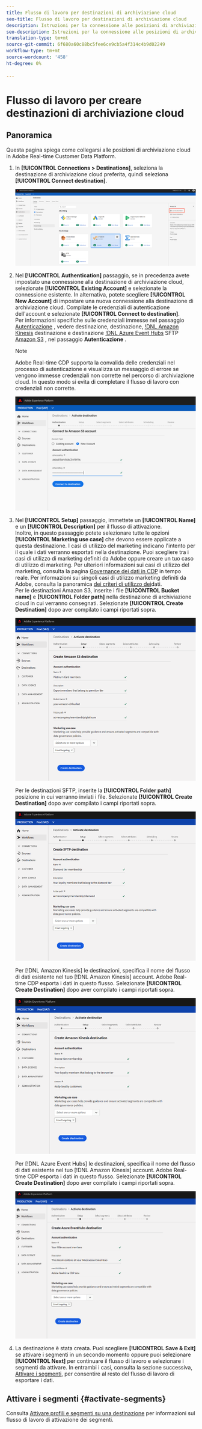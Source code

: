 ```yaml
---
title: Flusso di lavoro per destinazioni di archiviazione cloud
seo-title: Flusso di lavoro per destinazioni di archiviazione cloud
description: Istruzioni per la connessione alle posizioni di archiviazione cloud
seo-description: Istruzioni per la connessione alle posizioni di archiviazione cloud
translation-type: tm+mt
source-git-commit: 6f680a60c88bc5fee6ce9cb5a4f314c4b9d02249
workflow-type: tm+mt
source-wordcount: '458'
ht-degree: 0%

---
```



# Flusso di lavoro per creare destinazioni di archiviazione cloud

## Panoramica

Questa pagina spiega come collegarsi alle posizioni di archiviazione cloud in Adobe Real-time Customer Data Platform.

1. In **[!UICONTROL Connections > Destinations]**, seleziona la destinazione di archiviazione cloud preferita, quindi seleziona **[!UICONTROL Connect destination]**.

   ![Connessione alla destinazione di archiviazione cloud](/help/rtcdp/destinations/assets/connect-cloud-destination.png)

2. Nel **[!UICONTROL Authentication]** passaggio, se in precedenza avete impostato una connessione alla destinazione di archiviazione cloud, selezionate **[!UICONTROL Existing Account]** e selezionate la connessione esistente. In alternativa, potete scegliere **[!UICONTROL New Account]** di impostare una nuova connessione alla destinazione di archiviazione cloud. Compilate le credenziali di autenticazione dell&#39;account e selezionate **[!UICONTROL Connect to destination]**. <br> Per informazioni specifiche sulle credenziali immesse nel passaggio [Autenticazione](/help/rtcdp/destinations/amazon-s3-destination.md) , vedere destinazione, destinazione, [!DNL Amazon Kinesis](/help/rtcdp/destinations/amazon-kinesis-destination.md) destinazione e destinazione [!DNL Azure Event Hubs](/help/rtcdp/destinations/azure-event-hubs-destination.md) SFTP [Amazon S3](/help/rtcdp/destinations/sftp-destination.md) , nel passaggio **Autenticazione** .

   >[!NOTE]
   >
   >Adobe Real-time CDP supporta la convalida delle credenziali nel processo di autenticazione e visualizza un messaggio di errore se vengono immesse credenziali non corrette nel percorso di archiviazione cloud. In questo modo si evita di completare il flusso di lavoro con credenziali non corrette.

   ![Connessione alla destinazione di archiviazione cloud - passaggio di autenticazione](/help/rtcdp/destinations/assets/cloud-destinations-authentication-step.png)

3. Nel **[!UICONTROL Setup]** passaggio, immettete un **[!UICONTROL Name]** e un **[!UICONTROL Description]** per il flusso di attivazione. <br>
Inoltre, in questo passaggio potete selezionare tutte le opzioni **[!UICONTROL Marketing use case]** che devono essere applicate a questa destinazione. I casi di utilizzo del marketing indicano l&#39;intento per il quale i dati verranno esportati nella destinazione. Puoi scegliere tra i casi di utilizzo di marketing definiti da Adobe oppure creare un tuo caso di utilizzo di marketing. Per ulteriori informazioni sui casi di utilizzo del marketing, consulta la pagina [Governance dei dati in CDP](/help/rtcdp/privacy/data-governance-overview.md#destinations) in tempo reale. Per informazioni sui singoli casi di utilizzo marketing definiti da Adobe, consulta la panoramica [dei criteri di utilizzo dei](/help/data-governance/policies/overview.md#core-actions)dati. <br>
Per le destinazioni Amazon S3, inserite i file **[!UICONTROL Bucket name]** e **[!UICONTROL Folder path]** nella destinazione di archiviazione cloud in cui verranno consegnati. Selezionate **[!UICONTROL Create Destination]** dopo aver compilato i campi riportati sopra.

   ![Connessione alla destinazione di archiviazione cloud Amazon S3 - passaggio di autenticazione](/help/rtcdp/destinations/assets/amazon-s3-setup-step.png)

   Per le destinazioni SFTP, inserite la **[!UICONTROL Folder path]** posizione in cui verranno inviati i file. Selezionate **[!UICONTROL Create Destination]** dopo aver compilato i campi riportati sopra.

   ![Connessione alla destinazione di archiviazione cloud SFTP - passaggio di autenticazione](/help/rtcdp/destinations/assets/sftp-destinations-setup-step.png)

   Per [!DNL Amazon Kinesis] le destinazioni, specifica il nome del flusso di dati esistente nel tuo [!DNL Amazon Kinesis] account. Adobe Real-time CDP esporta i dati in questo flusso. Selezionate **[!UICONTROL Create Destination]** dopo aver compilato i campi riportati sopra.

   ![Connessione alla destinazione di archiviazione cloud Kinesis - passaggio di autenticazione](/help/rtcdp/destinations/assets/kinesis-destinations-setup-step.png)

   Per [!DNL Azure Event Hubs] le destinazioni, specifica il nome del flusso di dati esistente nel tuo [!DNL Amazon Kinesis] account. Adobe Real-time CDP esporta i dati in questo flusso. Selezionate **[!UICONTROL Create Destination]** dopo aver compilato i campi riportati sopra.

   ![Connessione alla destinazione di archiviazione cloud Kinesis - passaggio di autenticazione](/help/rtcdp/destinations/assets/eventhubs-destinations-setup-step.png)

4. La destinazione è stata creata. Puoi scegliere **[!UICONTROL Save & Exit]** se attivare i segmenti in un secondo momento oppure puoi selezionare **[!UICONTROL Next]** per continuare il flusso di lavoro e selezionare i segmenti da attivare. In entrambi i casi, consulta la sezione successiva, [Attivare i segmenti](#activate-segments), per consentire al resto del flusso di lavoro di esportare i dati.

## Attivare i segmenti {#activate-segments}

Consulta [Attivare profili e segmenti su una destinazione](/help/rtcdp/destinations/activate-destinations.md) per informazioni sul flusso di lavoro di attivazione dei segmenti.